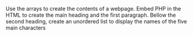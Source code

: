 Use the arrays to create the contents of a webpage.
Embed PHP in the HTML to create the main heading and the first paragraph.
Bellow the second heading, create an unordered list to display the names of the five main characters
